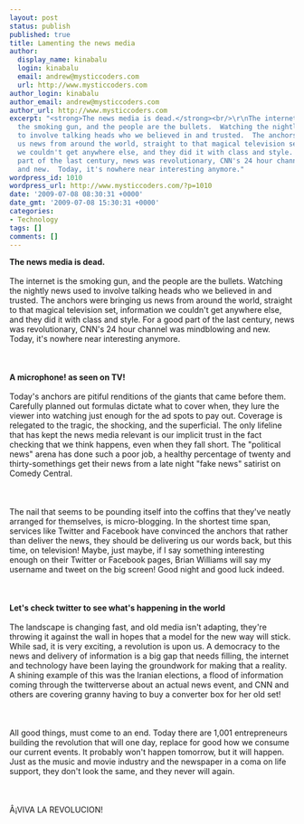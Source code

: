 ```yaml
---
layout: post
status: publish
published: true
title: Lamenting the news media
author:
  display_name: kinabalu
  login: kinabalu
  email: andrew@mysticcoders.com
  url: http://www.mysticcoders.com
author_login: kinabalu
author_email: andrew@mysticcoders.com
author_url: http://www.mysticcoders.com
excerpt: "<strong>The news media is dead.</strong><br/>\r\nThe internet is
  the smoking gun, and the people are the bullets.  Watching the nightly news used
  to involve talking heads who we believed in and trusted.  The anchors were bringing
  us news from around the world, straight to that magical television set, information
  we couldn't get anywhere else, and they did it with class and style.  For a good
  part of the last century, news was revolutionary, CNN's 24 hour channel was mindblowing
  and new.  Today, it's nowhere near interesting anymore."
wordpress_id: 1010
wordpress_url: http://www.mysticcoders.com/?p=1010
date: '2009-07-08 08:30:31 +0000'
date_gmt: '2009-07-08 15:30:31 +0000'
categories:
- Technology
tags: []
comments: []
---
```

<strong>The news media is dead.</strong><br/><br />
The internet is the smoking gun, and the people are the bullets.  Watching the nightly news used to involve talking heads who we believed in and trusted.  The anchors were bringing us news from around the world, straight to that magical television set, information we couldn't get anywhere else, and they did it with class and style.  For a good part of the last century, news was revolutionary, CNN's 24 hour channel was mindblowing and new.  Today, it's nowhere near interesting anymore.<a id="more"></a><a id="more-1010"></a><br />
<br /><br /><br />
<strong>A microphone!  as seen on TV!</strong><br /><br />
Today's anchors are pitiful renditions of the giants that came before them.  Carefully planned out formulas dictate what to cover when, they lure the viewer into watching just enough for the ad spots to pay out.  Coverage is relegated to the tragic, the shocking, and the superficial.  The only lifeline that has kept the news media relevant is our implicit trust in the fact checking that we think happens, even when they fall short.  The "political news" arena has done such a poor job, a healthy percentage of twenty and thirty-somethings get their news from a late night "fake news" satirist on Comedy Central.<br />
<br /><br /><br />
The nail that seems to be pounding itself into the coffins that they've neatly arranged for themselves, is micro-blogging.  In the shortest time span, services like Twitter and Facebook have convinced the anchors that rather than deliver the news, they should be delivering us our words back, but this time, on television!  Maybe, just maybe, if I say something interesting enough on their Twitter or Facebook pages, Brian Williams will say my username and tweet on the big screen!  Good night and good luck indeed.<br />
<br /><br /><br />
<strong>Let's check twitter to see what's happening in the world</strong><br /><br />
The landscape is changing fast, and old media isn't adapting, they're throwing it against the wall in hopes that a model for the new way will stick.  While sad, it is very exciting, a revolution is upon us.  A democracy to the news and delivery of information is a big gap that needs filling, the internet and technology have been laying the groundwork for making that a reality.  A shining example of this was the Iranian elections, a flood of information coming through the twitterverse about an actual news event, and CNN and others are covering granny having to buy a converter box for her old set!<br />
<br /><br /><br />
All good things, must come to an end.  Today there are 1,001 entrepreneurs building the revolution that will one day, replace for good how we consume our current events.  It probably won't happen tomorrow, but it will happen.  Just as the music and movie industry and the newspaper in a coma on life support, they don't look the same, and they never will again.<br />
<br /><br /><br />
&Acirc;&iexcl;VIVA LA REVOLUCION!

